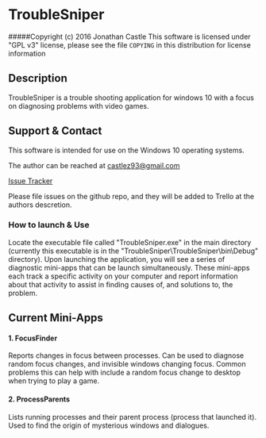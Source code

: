 # TroubleSniper
#####Copyright (c) 2016 Jonathan Castle
This software is licensed under "GPL v3" license, please see the file `COPYING` in this distribution for license information

## Description
TroubleSniper is a trouble shooting application for windows 10 with a focus on diagnosing problems with 
video games. 

## Support & Contact

This software is intended for use on the Windows 10 operating systems.

The author can be reached at castlez93@gmail.com

[Issue Tracker](https://trello.com/b/9K0MreL6/troublesniper)

Please file issues on the github repo, and they will be added to Trello at the authors descretion.

### How to launch & Use
Locate the executable file called "TroubleSniper.exe" in the main directory (currently this executable is in the "TroubleSniper\TroubleSniper\bin\Debug" directory). Upon launching
the application, you will see a series of diagnostic mini-apps that can be launch simultaneously. These mini-apps each track a specific activity on your computer and report information about that activity to assist in 
finding causes of, and solutions to, the problem.


## Current Mini-Apps
#### 1. FocusFinder
Reports changes in focus between processes. Can be used to diagnose random focus changes, and invisible windows
changing focus. Common problems this can help with include a random focus change to desktop when trying to play a game.

#### 2. ProcessParents
Lists running processes and their parent process (process that launched it). Used to find the origin of mysterious windows and dialogues.
